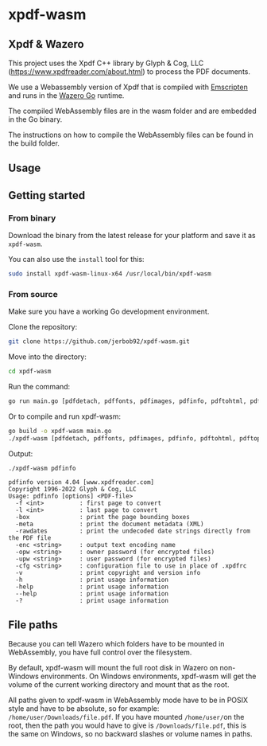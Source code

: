 # xpdf-wasm

## Xpdf & Wazero

This project uses the Xpdf C++ library by Glyph & Cog, LLC (https://www.xpdfreader.com/about.html) to process the PDF
documents.

We use a Webassembly version of Xpdf that is compiled with [Emscripten](https://emscripten.org/) and runs in the [Wazero Go](https://github.com/tetratelabs/wazero) runtime.

The compiled WebAssembly files are in the wasm folder and are embedded in the Go binary.

The instructions on how to compile the WebAssembly files can be found in the build folder.

## Usage
## Getting started

### From binary

Download the binary from the latest release for your platform and save it as `xpdf-wasm`.

You can also use the `install` tool for this:

```bash
sudo install xpdf-wasm-linux-x64 /usr/local/bin/xpdf-wasm
```

### From source

Make sure you have a working Go development environment.

Clone the repository:

```bash
git clone https://github.com/jerbob92/xpdf-wasm.git
```

Move into the directory:

```bash
cd xpdf-wasm
```

Run the command:

```bash
go run main.go [pdfdetach, pdffonts, pdfimages, pdfinfo, pdftohtml, pdftopng, pdftoppm, pdftops, pdftotext] [arguments]
```

Or to compile and run xpdf-wasm:

```bash
go build -o xpdf-wasm main.go
./xpdf-wasm [pdfdetach, pdffonts, pdfimages, pdfinfo, pdftohtml, pdftopng, pdftoppm, pdftops, pdftotext] [arguments]
```

Output:

`./xpdf-wasm pdfinfo`

```text
pdfinfo version 4.04 [www.xpdfreader.com]
Copyright 1996-2022 Glyph & Cog, LLC
Usage: pdfinfo [options] <PDF-file>
  -f <int>          : first page to convert
  -l <int>          : last page to convert
  -box              : print the page bounding boxes
  -meta             : print the document metadata (XML)
  -rawdates         : print the undecoded date strings directly from the PDF file
  -enc <string>     : output text encoding name
  -opw <string>     : owner password (for encrypted files)
  -upw <string>     : user password (for encrypted files)
  -cfg <string>     : configuration file to use in place of .xpdfrc
  -v                : print copyright and version info
  -h                : print usage information
  -help             : print usage information
  --help            : print usage information
  -?                : print usage information
```

## File paths

Because you can tell Wazero which folders have to be mounted in WebAssembly, you have full control over the filesystem.

By default, xpdf-wasm will mount the full root disk in Wazero on non-Windows environments.
On Windows environments, xpdf-wasm will get the volume of the current working directory and mount that as the root.

All paths given to xpdf-wasm in WebAssembly mode have to be in POSIX style and have to be absolute, so for
example: `/home/user/Downloads/file.pdf`. If you have mounted `/home/user/`on the root, then the path you would have to
give is `/Downloads/file.pdf`, this is the same on Windows, so no backward slashes or volume names in paths.
